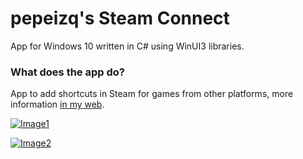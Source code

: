 # pepeizq's Steam Connect

App for Windows 10 written in C# using WinUI3 libraries.

### What does the app do?

App to add shortcuts in Steam for games from other platforms, more information [in my web](https://pepeizqapps.com/app/steam-connect/).

[![Image1](https://i.imgur.com/my75uyJ.webp)](https://pepeizqapps.com/app/steam-connect/)

[![Image2](https://i.imgur.com/PZbWGYw.webp)](https://pepeizqapps.com/app/steam-connect/)
